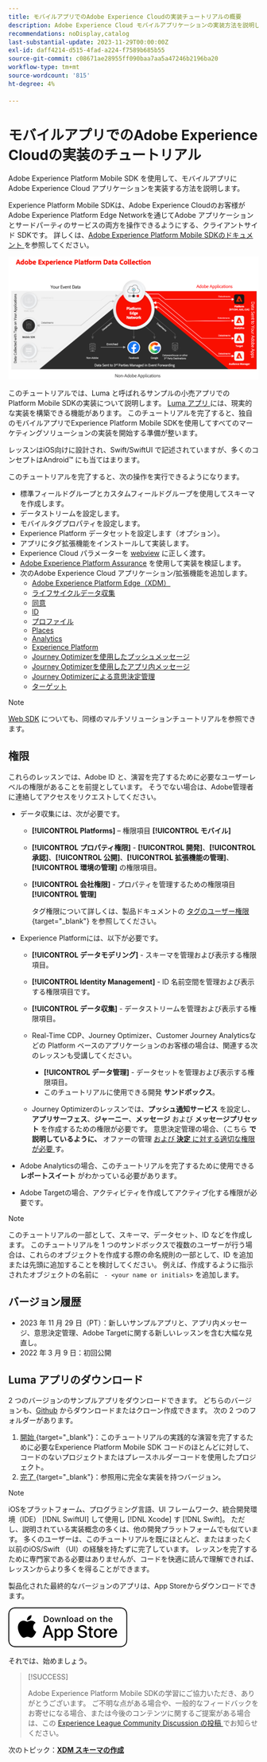 ```yaml
---
title: モバイルアプリでのAdobe Experience Cloudの実装チュートリアルの概要
description: Adobe Experience Cloud モバイルアプリケーションの実装方法を説明します。 このチュートリアルでは、サンプル Swift アプリでのExperience Cloud アプリケーションの実装について説明します。
recommendations: noDisplay,catalog
last-substantial-update: 2023-11-29T00:00:00Z
exl-id: daff4214-d515-4fad-a224-f7589b685b55
source-git-commit: c08671ae28955ff090baa7aa5a47246b2196ba20
workflow-type: tm+mt
source-wordcount: '815'
ht-degree: 4%

---
```


# モバイルアプリでのAdobe Experience Cloudの実装のチュートリアル

Adobe Experience Platform Mobile SDK を使用して、モバイルアプリに Adobe Experience Cloud アプリケーションを実装する方法を説明します。

Experience Platform Mobile SDKは、Adobe Experience Cloudのお客様がAdobe Experience Platform Edge Networkを通じてAdobe アプリケーションとサードパーティのサービスの両方を操作できるようにする、クライアントサイド SDKです。 詳しくは、[Adobe Experience Platform Mobile SDKのドキュメント ](https://developer.adobe.com/client-sdks/home/) を参照してください。

![アーキテクチャ](assets/architecture.png)


このチュートリアルでは、Luma と呼ばれるサンプルの小売アプリでの Platform Mobile SDKの実装について説明します。 [Luma アプリ ](https://github.com/Adobe-Marketing-Cloud/Luma-iOS-Mobile-App) には、現実的な実装を構築できる機能があります。 このチュートリアルを完了すると、独自のモバイルアプリでExperience Platform Mobile SDKを使用してすべてのマーケティングソリューションの実装を開始する準備が整います。

レッスンはiOS向けに設計され、Swift/SwiftUI で記述されていますが、多くのコンセプトはAndroid™ にも当てはまります。

このチュートリアルを完了すると、次の操作を実行できるようになります。

* 標準フィールドグループとカスタムフィールドグループを使用してスキーマを作成します。
* データストリームを設定します。
* モバイルタグプロパティを設定します。
* Experience Platform データセットを設定します（オプション）。
* アプリにタグ拡張機能をインストールして実装します。
* Experience Cloud パラメーターを [webview](web-views.md) に正しく渡す。
* [Adobe Experience Platform Assurance](assurance.md) を使用して実装を検証します。
* 次のAdobe Experience Cloud アプリケーション/拡張機能を追加します。
   * [Adobe Experience Platform Edge（XDM）](events.md)
   * [ライフサイクルデータ収集](lifecycle-data.md)
   * [同意](consent.md)
   * [ID](identity.md)
   * [プロファイル](profile.md)
   * [Places](places.md)
   * [Analytics](analytics.md)
   * [Experience Platform](platform.md)
   * [Journey Optimizerを使用したプッシュメッセージ](journey-optimizer-push.md)
   * [Journey Optimizerを使用したアプリ内メッセージ](journey-optimizer-inapp.md)
   * [Journey Optimizerによる意思決定管理](journey-optimizer-offers.md)
   * [ターゲット](target.md)


>[!NOTE]
>
>[Web SDK](../tutorial-web-sdk/overview.md) についても、同様のマルチソリューションチュートリアルを参照できます。

## 権限

これらのレッスンでは、Adobe ID と、演習を完了するために必要なユーザーレベルの権限があることを前提としています。 そうでない場合は、Adobe管理者に連絡してアクセスをリクエストしてください。

* データ収集には、次が必要です。
   * **[!UICONTROL Platforms]** – 権限項目 **[!UICONTROL モバイル]**
   * **[!UICONTROL プロパティ権限]** - **[!UICONTROL 開発]**、**[!UICONTROL 承認]**、**[!UICONTROL 公開]**、**[!UICONTROL 拡張機能の管理]**、**[!UICONTROL 環境の管理]** の権限項目。
   * **[!UICONTROL 会社権限]** - プロパティを管理するための権限項目 **[!UICONTROL 管理]**

     タグ権限について詳しくは、製品ドキュメントの [ タグのユーザー権限 ](https://experienceleague.adobe.com/docs/experience-platform/tags/admin/user-permissions.html?lang=ja){target="_blank"} を参照してください。
* Experience Platformには、以下が必要です。
   * **[!UICONTROL データモデリング]** - スキーマを管理および表示する権限項目。
   * **[!UICONTROL Identity Management]** - ID 名前空間を管理および表示する権限項目です。
   * **[!UICONTROL データ収集]** - データストリームを管理および表示する権限項目。

   * Real-Time CDP、Journey Optimizer、Customer Journey Analyticsなどの Platform ベースのアプリケーションのお客様の場合は、関連する次のレッスンも受講してください。
      * **[!UICONTROL データ管理]** - データセットを管理および表示する権限項目。
      * このチュートリアルに使用できる開発 **サンドボックス**。

   * Journey Optimizerのレッスンでは、**プッシュ通知サービス** を設定し、**アプリサーフェス**、**ジャーニー**、**メッセージ** および **メッセージプリセット** を作成するための権限が必要です。 意思決定管理の場合、（こちら **で説明しているように、** オファーの管理 [ および **決定** に対する適切な権限が必要 ](https://experienceleague.adobe.com/docs/journey-optimizer/using/access-control/privacy/high-low-permissions.html?lang=en#decisions-permissions) す。

* Adobe Analyticsの場合、このチュートリアルを完了するために使用できる **レポートスイート** がわかっている必要があります。

* Adobe Targetの場合、アクティビティを作成してアクティブ化する権限が必要です。


>[!NOTE]
>
>このチュートリアルの一部として、スキーマ、データセット、ID などを作成します。 このチュートリアルを 1 つのサンドボックスで複数のユーザーが行う場合は、これらのオブジェクトを作成する際の命名規則の一部として、ID を追加または先頭に追加することを検討してください。 例えば、作成するように指示されたオブジェクトの名前に ` - <your name or initials>` を追加します。

## バージョン履歴

* 2023 年 11 月 29 日（PT）：新しいサンプルアプリと、アプリ内メッセージ、意思決定管理、Adobe Targetに関する新しいレッスンを含む大幅な見直し。
* 2022 年 3 月 9 日：初回公開

## Luma アプリのダウンロード

2 つのバージョンのサンプルアプリをダウンロードできます。 どちらのバージョンも、[Github](https://github.com/Adobe-Marketing-Cloud/Luma-iOS-Mobile-App) からダウンロードまたはクローン作成できます。 次の 2 つのフォルダーがあります。


1. [ 開始 ](https://github.com/Adobe-Marketing-Cloud/Luma-iOS-Mobile-App){target="_blank"}：このチュートリアルの実践的な演習を完了するために必要なExperience Platform Mobile SDK コードのほとんどに対して、コードのないプロジェクトまたはプレースホルダーコードを使用したプロジェクト。
1. [ 完了 ](https://github.com/Adobe-Marketing-Cloud/Luma-iOS-Mobile-App){target="_blank"}：参照用に完全な実装を持つバージョン。

>[!NOTE]
>
>iOSをプラットフォーム、プログラミング言語、UI フレームワーク、統合開発環境（IDE） [!DNL SwiftUI] して使用し [!DNL Xcode] す [!DNL Swift]。 ただし、説明されている実装概念の多くは、他の開発プラットフォームでも似ています。 多くのユーザーは、このチュートリアルを既にほとんど、またはまったく以前のiOS/Swift （UI）の経験を持たずに完了しています。 レッスンを完了するために専門家である必要はありませんが、コードを快適に読んで理解できれば、レッスンからより多くを得ることができます。


製品化された最終的なバージョンのアプリは、App Storeからダウンロードできます。

[![ ダウンロード ](assets/download-app.svg)](https://apps.apple.com/us/app/luma-app/id6466588487)


それでは、始めましょう。

>[!SUCCESS]
>
>Adobe Experience Platform Mobile SDKの学習にご協力いただき、ありがとうございます。 ご不明な点がある場合や、一般的なフィードバックをお寄せになる場合、または今後のコンテンツに関するご提案がある場合は、この [Experience League Community Discussion の投稿 ](https://experienceleaguecommunities.adobe.com/t5/adobe-experience-platform-data/tutorial-discussion-implement-adobe-experience-cloud-in-mobile/td-p/443796) でお知らせください。

次のトピック：**[XDM スキーマの作成](create-schema.md)**
